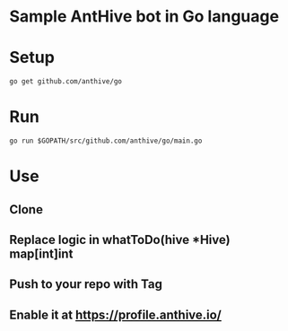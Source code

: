 # Sample AntHive bot in Go language

# Setup
`go get github.com/anthive/go`

# Run
`go run $GOPATH/src/github.com/anthive/go/main.go`

# Use
## Clone
## Replace logic in whatToDo(hive *Hive) map[int]int
## Push to your repo with Tag
## Enable it at https://profile.anthive.io/
